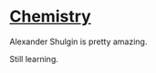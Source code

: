 # [Chemistry](http://www.wikiwand.com/en/Chemistry)
Alexander Shulgin is pretty amazing.

Still learning.